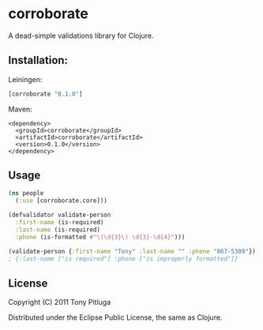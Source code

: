 # corroborate

A dead-simple validations library for Clojure.

## Installation:

Leiningen:

```clojure
[corroborate "0.1.0"]
```

Maven:

    <dependency>
      <groupId>corroborate</groupId>
      <artifactId>corroborate</artifactId>
      <version>0.1.0</version>
    </dependency>

## Usage

```clojure
(ns people
  (:use [corroborate.core]))

(defvalidator validate-person
  :first-name (is-required)
  :last-name (is-required)
  :phone (is-formatted #"\(\d{3}\) \d{3}-\d{4}")))

(validate-person {:first-name "Tony" :last-name "" :phone "867-5309"})
; {:last-name ["is required"] :phone ["is improperly formatted"]}
```

## License

Copyright (C) 2011 Tony Pitluga

Distributed under the Eclipse Public License, the same as Clojure.
